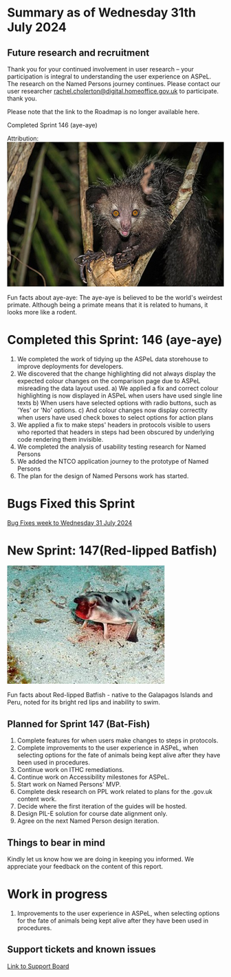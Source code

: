 # Summary as of Wednesday 31th July 2024



## Future research and recruitment 

Thank you for your continued involvement in user research – your participation is integral to understanding the user experience on ASPeL. The research on the Named Persons journey continues. Please contact our user researcher rachel.cholerton@digital.homeoffice.gov.uk to participate. thank you.  
 


Please note that the link to the Roadmap is no longer available here.



Completed Sprint 146 (aye-aye)


Attribution:
![nomis-simon, CC BY 2.0 <https://creativecommons.org/licenses/by/2.0>, via Wikimedia Commons](graphs/Wild_aye_aye.jpg)



Fun facts about aye-aye: The aye-aye is believed to be the world's weirdest primate. Although being a primate means that it is related to humans, it looks more like a rodent.


# Completed this Sprint: 146 (aye-aye)
1) We completed the work of tidying up the ASPeL data storehouse to improve deployments for developers.
2) We discovered that the change highlighting did not always display the expected colour changes on the comparison page due to ASPeL misreading the data layout used. 
     a) We applied a fix and correct colour highlighting is now displayed in ASPeL when users have used single line texts
     b) When users have selected options with radio buttons, such as 'Yes' or 'No' options.
     c) And colour changes now display correctlty when users have used check boxes to select options for action plans
3) We applied a fix to make steps' headers in protocols visible to users who reported that headers in steps had been obscured by underlying code rendering them invisible. 
4) We completed the analysis of usability testing research for Named Persons
5) We added the NTCO application journey to the prototype of Named Persons
6) The plan for the design of Named Persons work has started.  


   




# Bugs Fixed this Sprint 
[Bug Fixes week to Wednesday 31 July 2024](Bugs310724.jpg.jpg)












# New Sprint: 147(Red-lipped Batfish)



![Rein Ketelaars, CC BY-SA 2.0 <https://creativecommons.org/licenses/by-sa/2.0>, via Wikimedia Commons](256px-Red-lipped_Bat_fish.jpg)










Fun facts about Red-lipped Batfish - native to the Galapagos Islands and Peru, noted for its bright red lips and inability to swim.




## Planned for Sprint 147 (Bat-Fish)

1) Complete features for when users make changes to steps in protocols. 
2) Complete improvements to the user experience in ASPeL, when selecting options for the fate of animals being kept alive after they have been used in procedures.
3) Continue work on ITHC remediations. 
4) Continue work on Accessibility milestones for ASPeL. 
5) Start work on Named Persons' MVP. 
6) Complete desk research on PPL work related to plans for the .gov.uk content work. 
7) Decide where the first iteration of the guides will be hosted.
8) Design PIL-E solution for course date alignment only.
9) Agree on the next Named Person design iteration.


   


## Things to bear in mind
Kindly let us know how we are doing in keeping you informed. We appreciate your feedback on the content of this report.

# Work in progress
1) Improvements to the user experience in ASPeL, when selecting options for the fate of animals being kept alive after they have been used in procedures.
  

   
 
   
## Support tickets and known issues
[Link to Support Board](https://collaboration.homeoffice.gov.uk/jira/secure/RapidBoard.jspa?rapidView=1717)

